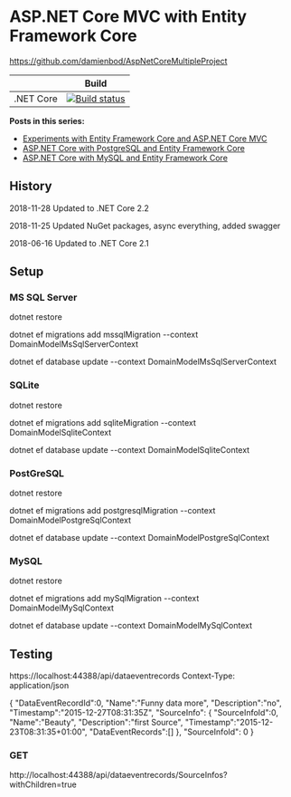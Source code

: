 # ASP.NET Core MVC with Entity Framework Core


https://github.com/damienbod/AspNetCoreMultipleProject


|                           | Build                                                                                                                                                             |       
| ------------------------- | ----------------------------------------------------------------------------------------------------------------------------------------------------------------- |
| .NET Core                 | [![Build status](https://ci.appveyor.com/api/projects/status/97eaoaw0sw5lpefs?svg=true)](https://ci.appveyor.com/project/damienbod/aspnetcoremultipleproject)  |



<strong>Posts in this series:</strong>
<ul>	
    <li><a href="https://damienbod.com/2016/01/07/experiments-with-entity-framework-7-and-asp-net-5-mvc-6/">Experiments with Entity Framework Core and ASP.NET Core MVC</a></li>
	<li><a href="https://damienbod.com/2016/01/11/asp-net-5-with-postgresql-and-entity-framework-7/">ASP.NET Core with PostgreSQL and Entity Framework Core</a></li>
	<li><a href="https://damienbod.com/2016/08/26/asp-net-core-1-0-with-mysql-and-entity-framework-core/">ASP.NET Core with MySQL and Entity Framework Core</a></li>
</ul>


## History

2018-11-28 Updated to .NET Core 2.2

2018-11-25 Updated NuGet packages, async everything, added swagger

2018-06-16 Updated to .NET Core 2.1

## Setup

### MS SQL Server

dotnet restore

dotnet ef migrations add mssqlMigration --context DomainModelMsSqlServerContext

dotnet ef database update --context DomainModelMsSqlServerContext

### SQLite 

dotnet restore

dotnet ef migrations add sqliteMigration --context DomainModelSqliteContext

dotnet ef database update --context DomainModelSqliteContext

### PostGreSQL 

dotnet restore

dotnet ef migrations add postgresqlMigration --context DomainModelPostgreSqlContext

dotnet ef database update --context DomainModelPostgreSqlContext

### MySQL 

dotnet restore

dotnet ef migrations add mySqlMigration --context DomainModelMySqlContext

dotnet ef database update --context DomainModelMySqlContext

## Testing

https://localhost:44388/api/dataeventrecords
Context-Type: application/json

{
  "DataEventRecordId":0,
  "Name":"Funny data more",
  "Description":"no",
  "Timestamp":"2015-12-27T08:31:35Z",
  "SourceInfo":
  { 
    "SourceInfoId":0,
    "Name":"Beauty",
    "Description":"first Source",
    "Timestamp":"2015-12-23T08:31:35+01:00",
    "DataEventRecords":[]
  }, 
  "SourceInfoId": 0
}

### GET

http://localhost:44388/api/dataeventrecords/SourceInfos?withChildren=true